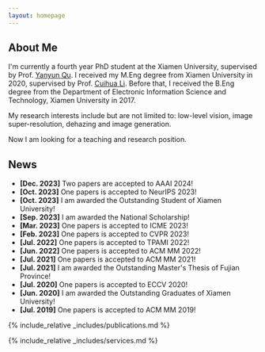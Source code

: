 ```yaml
---
layout: homepage
---
```


## About Me

I'm currently a fourth year PhD student at the Xiamen University, supervised by Prof. [Yanyun Qu](https://quyanyun.xmu.edu.cn/chinese/sy.htm). 
I received my M.Eng degree from Xiamen University in 2020, supervised by Prof. [Cuihua Li](). 
Before that, I received the B.Eng degree from the Department of Electronic Information Science and Technology, Xiamen University in 2017.

My research interests include but are not limited to: low-level vision, image super-resolution, dehazing and image generation.

Now I am looking for a teaching and research position.


## News

- **[Dec. 2023]** Two papers are accepted to AAAI 2024!
- **[Oct. 2023]** One papers is accepted to NeurIPS 2023!
- **[Oct. 2023]** I am awarded the Outstanding Student of Xiamen University!
- **[Sep. 2023]** I am awarded the National Scholarship!
- **[Mar. 2023]** One papers is accepted to ICME 2023!
- **[Feb. 2023]** One papers is accepted to CVPR 2023!
- **[Jul. 2022]** One papers is accepted to TPAMI 2022!
- **[Jun. 2022]** One papers is accepted to ACM MM 2022!
- **[Jul. 2021]** One papers is accepted to ACM MM 2021!
- **[Jul. 2021]** I am awarded the Outstanding Master's Thesis of Fujian Province!
- **[Jul. 2020]** One papers is accepted to ECCV 2020!
- **[Jun. 2020]** I am awarded the Outstanding Graduates of Xiamen University!
- **[Jul. 2019]** One papers is accepted to ACM MM 2019!


{% include_relative _includes/publications.md %}

{% include_relative _includes/services.md %}
